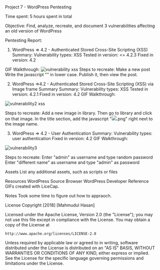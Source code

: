 Project 7 - WordPress Pentesting

Time spent: 5 hours spent in total

Objective: Find, analyze, recreate, and document 3 vulnerabilities affecting an old version of WordPress

Pentesting Report:
1. WordPress => 4.2 - Authenticated Stored Cross-Site Scripting (XSS)
 Summary:
Vulnerability types: XSS
Tested in version: <= 4.2.3
Fixed in version: 4.2
 
GIF Walkthrough:
![vulnerability xss](https://user-images.githubusercontent.com/42792775/47959227-b34bd980-dfb4-11e8-9a74-9c105750565e.gif)
Steps to recreate:
Make a new post
Write the javascript "<SCRIPT>alert('XSS')</SCRIPT>" in lower case.
Publish it, then view the post.

2. WordPress =>4.2 - Authenticated Stored Cross-Site Scripting (XSS) via Image frame Summary
 Summary:
Vulnerability types: XSS
Tested in version: 4.2.1
Fixed in version: 4.2
GIF Walkthrough: 

![vulnerability2 xss](https://user-images.githubusercontent.com/42792775/47959240-06259100-dfb5-11e8-8131-09b369f8e930.gif)

Steps to recreate:
 Add a new image in library. 
 Then go to library and click on that image. 
 In the title section, add the javascript "<img src= a onerror=alert(1)>.png" right next to the image name.

3. WordPress => 4.2 - User Authentication
 Summary:
Vulnerability types: user authentication
Fixed in version: 4.2
 GIF Walkthrough: 
 
 ![vulnerability3](https://user-images.githubusercontent.com/42792775/47959247-3d943d80-dfb5-11e8-9957-ed055526c7e8.gif)


Steps to recreate:
Enter "admin" as username and type random password
Enter "different name" as username and type "admin" as password

Assets
List any additional assets, such as scripts or files

Resources
WordPress Source Browser
WordPress Developer Reference
GIFs created with LiceCap.

Notes
Took some time to figure out how to appraoch.

License
Copyright [2018] [Mahmudul Hasan]

Licensed under the Apache License, Version 2.0 (the "License");
you may not use this file except in compliance with the License.
You may obtain a copy of the License at

    http://www.apache.org/licenses/LICENSE-2.0

Unless required by applicable law or agreed to in writing, software
distributed under the License is distributed on an "AS IS" BASIS,
WITHOUT WARRANTIES OR CONDITIONS OF ANY KIND, either express or implied.
See the License for the specific language governing permissions and
limitations under the License.
 




 
